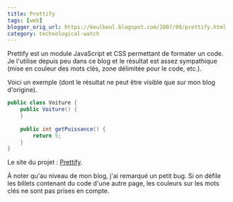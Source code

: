 ```yaml
---
title: Prettify
tags: [web]
blogger_orig_url: https://keulkeul.blogspot.com/2007/09/prettify.html
category: technological-watch
---
```


Prettify est un module JavaScript et CSS permettant de formater un code. Je l'utilise depuis peu dans ce blog et le résultat est assez sympathique (mise en couleur des mots clés, zone délimitée pour le code, etc.).  

Voici un exemple (dont le résultat ne peut être visible que sur mon blog d'origine).

```java
public class Voiture {  
    public Voiture() {  
    }  
  
    public int getPuissance() {  
        return 5;  
    }  
}
```

Le site du projet : [Prettify](https://github.com/google/code-prettify).

À noter qu'au niveau de mon blog, j'ai remarqué un petit bug. Si on défile les billets contenant du code d'une autre page, les couleurs sur les mots clés ne sont pas prises en compte.
